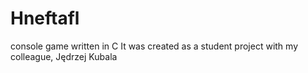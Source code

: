 # Hneftafl
console game written in C
It was created as a student project with my colleague, Jędrzej Kubala
